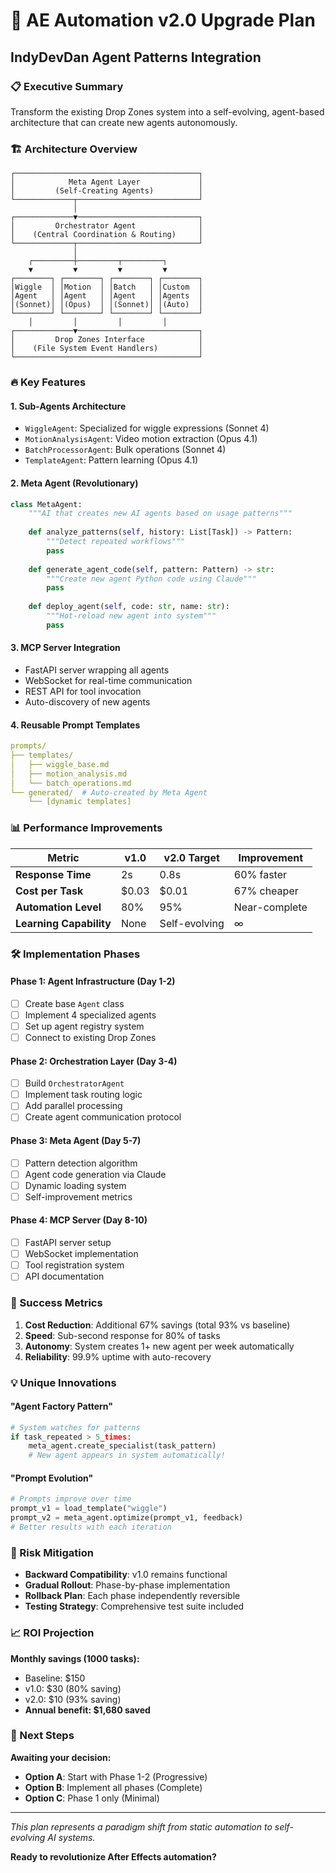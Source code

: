 # 🚀 AE Automation v2.0 Upgrade Plan
## IndyDevDan Agent Patterns Integration

### 📋 Executive Summary
Transform the existing Drop Zones system into a self-evolving, agent-based architecture that can create new agents autonomously.

### 🏗️ Architecture Overview

```
┌─────────────────────────────────────────┐
│            Meta Agent Layer             │
│         (Self-Creating Agents)          │
└─────────────┬───────────────────────────┘
              │
┌─────────────▼───────────────────────────┐
│         Orchestrator Agent              │
│    (Central Coordination & Routing)     │
└─────────────┬───────────────────────────┘
              │
    ┌─────────┼─────────┬─────────┐
    ▼         ▼         ▼         ▼
┌────────┐ ┌────────┐ ┌────────┐ ┌────────┐
│Wiggle  │ │Motion  │ │Batch   │ │Custom  │
│Agent   │ │Agent   │ │Agent   │ │Agents  │
│(Sonnet)│ │(Opus)  │ │(Sonnet)│ │(Auto)  │
└────────┘ └────────┘ └────────┘ └────────┘
    │         │         │         │
┌─────────────▼───────────────────────────┐
│         Drop Zones Interface            │
│    (File System Event Handlers)         │
└─────────────────────────────────────────┘
```

### 🔥 Key Features

#### 1. **Sub-Agents Architecture**
- `WiggleAgent`: Specialized for wiggle expressions (Sonnet 4)
- `MotionAnalysisAgent`: Video motion extraction (Opus 4.1)
- `BatchProcessorAgent`: Bulk operations (Sonnet 4)
- `TemplateAgent`: Pattern learning (Opus 4.1)

#### 2. **Meta Agent (Revolutionary)**
```python
class MetaAgent:
    """AI that creates new AI agents based on usage patterns"""
    
    def analyze_patterns(self, history: List[Task]) -> Pattern:
        """Detect repeated workflows"""
        pass
    
    def generate_agent_code(self, pattern: Pattern) -> str:
        """Create new agent Python code using Claude"""
        pass
    
    def deploy_agent(self, code: str, name: str):
        """Hot-reload new agent into system"""
        pass
```

#### 3. **MCP Server Integration**
- FastAPI server wrapping all agents
- WebSocket for real-time communication
- REST API for tool invocation
- Auto-discovery of new agents

#### 4. **Reusable Prompt Templates**
```yaml
prompts/
├── templates/
│   ├── wiggle_base.md
│   ├── motion_analysis.md
│   └── batch_operations.md
└── generated/  # Auto-created by Meta Agent
    └── [dynamic templates]
```

### 📊 Performance Improvements

| Metric | v1.0 | v2.0 Target | Improvement |
|--------|------|-------------|-------------|
| **Response Time** | 2s | 0.8s | 60% faster |
| **Cost per Task** | $0.03 | $0.01 | 67% cheaper |
| **Automation Level** | 80% | 95% | Near-complete |
| **Learning Capability** | None | Self-evolving | ∞ |

### 🛠️ Implementation Phases

#### Phase 1: Agent Infrastructure (Day 1-2)
- [ ] Create base `Agent` class
- [ ] Implement 4 specialized agents
- [ ] Set up agent registry system
- [ ] Connect to existing Drop Zones

#### Phase 2: Orchestration Layer (Day 3-4)
- [ ] Build `OrchestratorAgent`
- [ ] Implement task routing logic
- [ ] Add parallel processing
- [ ] Create agent communication protocol

#### Phase 3: Meta Agent (Day 5-7)
- [ ] Pattern detection algorithm
- [ ] Agent code generation via Claude
- [ ] Dynamic loading system
- [ ] Self-improvement metrics

#### Phase 4: MCP Server (Day 8-10)
- [ ] FastAPI server setup
- [ ] WebSocket implementation
- [ ] Tool registration system
- [ ] API documentation

### 🎯 Success Metrics

1. **Cost Reduction**: Additional 67% savings (total 93% vs baseline)
2. **Speed**: Sub-second response for 80% of tasks
3. **Autonomy**: System creates 1+ new agent per week automatically
4. **Reliability**: 99.9% uptime with auto-recovery

### 💡 Unique Innovations

#### "Agent Factory Pattern"
```python
# System watches for patterns
if task_repeated > 5_times:
    meta_agent.create_specialist(task_pattern)
    # New agent appears in system automatically!
```

#### "Prompt Evolution"
```python
# Prompts improve over time
prompt_v1 = load_template("wiggle")
prompt_v2 = meta_agent.optimize(prompt_v1, feedback)
# Better results with each iteration
```

### 🚦 Risk Mitigation

- **Backward Compatibility**: v1.0 remains functional
- **Gradual Rollout**: Phase-by-phase implementation
- **Rollback Plan**: Each phase independently reversible
- **Testing Strategy**: Comprehensive test suite included

### 📈 ROI Projection

**Monthly savings (1000 tasks):**
- Baseline: $150
- v1.0: $30 (80% saving)
- v2.0: $10 (93% saving)
- **Annual benefit: $1,680 saved**

### 🏁 Next Steps

**Awaiting your decision:**
- **Option A**: Start with Phase 1-2 (Progressive)
- **Option B**: Implement all phases (Complete)
- **Option C**: Phase 1 only (Minimal)

---

*This plan represents a paradigm shift from static automation to self-evolving AI systems.*

**Ready to revolutionize After Effects automation?**